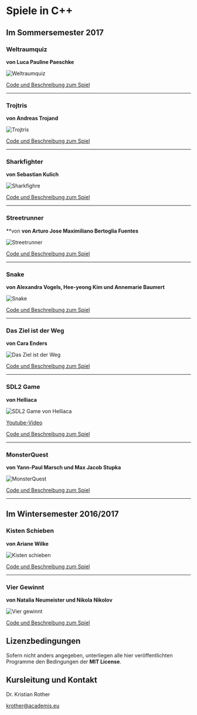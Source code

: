 
# Spiele in C++

## Im Sommersemester 2017


### Weltraumquiz

**von Luca Pauline Paeschke**

![Weltraumquiz](projekte_ss2017/weltraumquiz/bilder/Frage2mitText.fw.png)

[Code und Beschreibung zum Spiel](projekte_ss2017/weltraumquiz/)

----

### Trojtris

**von Andreas Trojand**

![Trojtris](projekte_ss2017/trojtris/screenshot.png)

[Code und Beschreibung zum Spiel](projekte_ss2017/trojtris/)

----

### Sharkfighter

**von Sebastian Kulich**

![Sharkfighre](projekte_ss2017/sharkfighter/screenshot.png)

[Code und Beschreibung zum Spiel](projekte_ss2017/sharkfighter/)

----

### Streetrunner

**von **von Arturo Jose Maximiliano Bertoglia Fuentes**

![Streetrunner](projekte_ss2017/streetrunner/screenshot.png)

[Code und Beschreibung zum Spiel](projekte_ss2017/streetrunner/)

----

### Snake

**von Alexandra Vogels, Hee-yeong Kim und Annemarie Baumert**

![Snake](projekte_ss2017/snake/screenshot.png)

[Code und Beschreibung zum Spiel](projekte_ss2017/snake/)

----

### Das Ziel ist der Weg

**von Cara Enders**

![Das Ziel ist der Weg](projekte_ss2017/das_ziel_ist_der_weg/screenshot.png)

[Code und Beschreibung zum Spiel](projekte_ss2017/das_ziel_ist_der_weg/)

----

### SDL2 Game 

**von Helliaca**

![SDL2 Game von Helliaca](projekte_ss2017/helliaca_screenshot.png)

[Youtube-Video](https://www.youtube.com/watch?v=upb3DJJbQIM)

[Code und Beschreibung zum Spiel](https://github.com/Helliaca/SDL2-Game)

----

### MonsterQuest 

**von Yann-Paul Marsch und Max Jacob Stupka**

![MonsterQuest](projekte_ss2017/monsterquest_screenshot.png)

[Code und Beschreibung zum Spiel](https://github.com/JStupka/MonsterQuest)

----

## Im Wintersemester 2016/2017

### Kisten Schieben

**von Ariane Wilke**

![Kisten schieben](projekte_ws2016/kisten_schieben/kisten_schieben2.png)

[Code und Beschreibung zum Spiel](projekte_ws2016/kisten_schieben/)

----

### Vier Gewinnt

**von Natalia Neumeister und Nikola Nikolov**

![Vier gewinnt](projekte_ws2016/vier_gewinnt/vier_gewinnt.png)

[Code und Beschreibung zum Spiel](projekte_ws2016/vier_gewinnt/)



## Lizenzbedingungen

Sofern nicht anders angegeben, unterliegen alle hier veröffentlichten Programme den Bedingungen der **MIT License**. 


## Kursleitung und Kontakt

Dr. Kristian Rother

[krother@academis.eu](mailto:krother@academis.eu)
